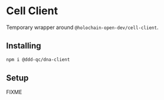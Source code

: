 # Cell Client

Temporary wrapper around `@holochain-open-dev/cell-client`.


## Installing

```bash
npm i @ddd-qc/dna-client
```

## Setup

FIXME
